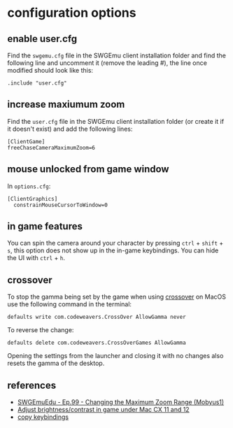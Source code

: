 # configuration options

## enable user.cfg
Find the `swgemu.cfg` file in the SWGEmu client installation folder and find the following line and uncomment it (remove the leading #), the line once modified should look like this:

```
.include "user.cfg"
```

## increase maxiumum zoom

Find the `user.cfg` file in the SWGEmu client installation folder (or create it if it doesn't exist) and add the following lines:

```
[ClientGame]
freeChaseCameraMaximumZoom=6
```

## mouse unlocked from game window

In `options.cfg`:

```
[ClientGraphics]
  constrainMouseCursorToWindow=0
```

## in game features

You can spin the camera around your character by pressing `ctrl` + `shift` + `s`, this option does not show up in the in-game keybindings. You can hide the UI with `ctrl` + `h`.

## crossover

To stop the gamma being set by the game when using [crossover](https://www.codeweavers.com/crossover/) on MacOS use the following command in the terminal:

```
defaults write com.codeweavers.CrossOver AllowGamma never
```

To reverse the change:

```
defaults delete com.codeweavers.CrossOverGames AllowGamma
```

Opening the settings from the launcher and closing it with no changes also resets the gamma of the desktop.

## references

* [SWGEmuEdu - Ep.99 - Changing the Maximum Zoom Range (Mobyus1)](https://www.youtube.com/watch?v=-gZpskSlXhs)
* [Adjust brightness/contrast in game under Mac CX 11 and 12](https://www.codeweavers.com/compatibility/crossover/tips/deus-ex/adjust-brightness-contrast-in-game-under-mac-cx-11-and-12)
* [copy keybindings](https://www.swgemu.com/forums/showthread.php?t=248471)
